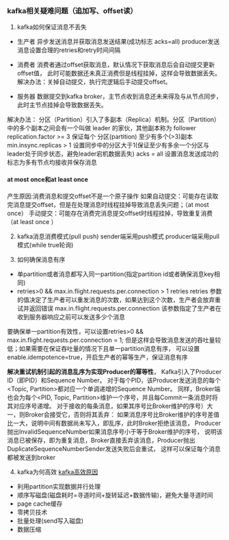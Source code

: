 ### kafka相关疑难问题（追加写、offset读）

1. kafka如何保证消息不丢失

- 生产者
异步发送消息并获取消息发送结果(成功标志 acks=all)
producer发送消息设置合理的retries和retry时间间隔 

- 消费者
消费者通过offset获取消息，默认情况下获取消息后会自动提交更新offset值，
此时可能数据还未真正消费但是线程挂掉，这样会导致数据丢失。
解决办法：关掉自动提交，执行完逻辑后手动提交offset。
  
- 服务器
数据提交到kafka broker，主节点收到消息还未来得及与从节点同步，此时主节点挂掉会导致数据丢失。

解决办法：
分区（Partition）引入了多副本（Replica）机制。分区（Partition）中的多个副本之间会有一个叫做 leader 的家伙，其他副本称为 follower
replication.factor >= 3 保证每个 分区(partition) 至少有多个(>3)副本
min.insync.replicas > 1 设置同步中的分区大于1(保证至少有多余一个分区与leader处于同步状态，避免leader宕机数据丢失)
acks = all 设置消息发送成功的标志为多有节点均接收并保存消息

#### at most once和at least once
产生原因:消费消息和提交offset不是一个原子操作
如果自动提交：可能存在读取完消息提交offset，但是在处理消息时线程挂掉导致消息丢失问题；（at most once）
手动提交：可能存在消费完消息提交offset时线程挂掉，导致重复消费（at least once ）

2. kafka消息消费模式(pull push)
sender端采用push模式
producer端采用pull模式(while true轮询)

3. 如何确保消息有序

- 单partition或者消息都写入同一partition(指定partition id或者确保消息key相同)
- retries>0 && max.in.flight.requests.per.connection > 1 
retries retries 参数的值决定了生产者可以重发消息的次数，如果达到这个次数，生产者会放弃重试并返回错误
max.in.flight.requests.per.connection 该参数指定了生产者在收到服务器响应之前可以发送多少个消息

要确保单一partition有效性，可以设置retries>0 && max.in.flight.requests.per.connection = 1;
但是这样会导致消息发送的吞吐量较低；如果需要在保证吞吐量的情况下且单一partition消息有序，
可以设置enable.idempotence=true，开启生产者的幂等生产，保证消息有序

**解决重试机制引起的消息乱序为实现Producer的幂等性**，
Kafka引入了Producer ID（即PID）和Sequence Number。
对于每个PID，该Producer发送消息的每个<Topic, Partition>都对应一个单调递增的Sequence Number。
同样，Broker端也会为每个<PID, Topic, Partition>维护一个序号，并且每Commit一条消息时将其对应序号递增。
对于接收的每条消息，如果其序号比Broker维护的序号）大一，则Broker会接受它，否则将其丢弃：
如果消息序号比Broker维护的序号差值比一大，说明中间有数据尚未写入，即乱序，此时Broker拒绝该消息，
Producer抛出InvalidSequenceNumber如果消息序号小于等于Broker维护的序号，
说明该消息已被保存，即为重复消息，Broker直接丢弃该消息，Producer抛出DuplicateSequenceNumberSender发送失败后会重试，
这样可以保证每个消息都被发送到broker

4. kafka为何高效
[kafka高效原因](https://juejin.cn/post/6863050320646406158)

- 利用partition实现数据并行处理
- 顺序写磁盘(磁盘耗时=寻道时间+旋转延迟+数据传输)，避免大量寻道时间
- page cache缓存
- 零拷贝技术
- 批量处理(send写入磁盘)
- 数据压缩